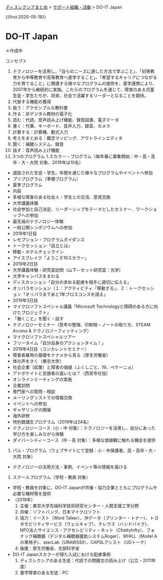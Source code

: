 <p class="breadcrumbs"><a href="../index.md">ディスレクシアまとめ</a> > <a href="index.md">サポート組織・活動</a> > DO-IT Japan

{{first:2020-05-18}}

# DO-IT Japan
＊作成中

コンセプト
1.	テクノロジーを活用し、「自らのニーズに適した方法で学ぶこと」、「初等教育から中等教育や高等教育へ進学すること」、「希望するキャリアにつながる力を育てること」に関連する様々なプログラムの提供を、産学連携により、2007年から継続的に実施。これらのプログラムを通じて、障害のある児童生徒・学生たちが、将来、社会で活躍するリーダーとなることを期待。
1.	代替する機能の獲得
  1.	扱う：アクセシブルな教科書
  1. 作る：非デジタル教材の電子化
  1. 読む：代読、音声読み上げ機能、録音図書、電子データ
  1. 書く：代筆、キーボード、音声入力、録音、カメラ
  1. 計算する：計算機、数式入力
  1. 考えをまとめる：概念マッピング、アウトラインエディタ
  1. 聞く：補聴システム、録音
  1. 話す：音声読み上げ機能
1.	3つのプログラム
  1.スカラー・プログラム（毎年春に募集開始：中・高・高卒・大・大院 対象、2019年は10名）
  - 選抜された生徒・学生。年間を通じた様々なプログラムやイベントへ参加
  - プリプログラム（準備プログラム）
  - 夏季プログラム
  - 内容
  - 多様な障害のある社会人・学生との交流、意見交換
  - 大学講義体験
  - 社会参加と自己決定、リーダーシップをテーマとしたセミナー、ワークショップへの参加
  - 最先端のテクノロジー体験
  - 一般公開シンポジウムへの参加
  - 2019年1日目
  - レセプション・プログラムガイダンス
  - トークセッション「自立とは」
  - 移動・ホテルチェックイン
  - アイスブレイク「ようこそ19スカラー」
  - 2019年2日目
  - 大学講義体験・研究室訪問（山下－セット研究室：光学）
  - 大学キャンパスをまわる
  - ディスカッション「自分の求める配慮を相手に適切に伝える」
  - オリパラセッション（１：アクティビティ「移動する」、２：トークセッション「オリパラまであと1年プロスコンスを語る」
  - 2019年3日目
  - マイクロソフトスペシャル講義「Microsoft Technologyと障碍のある方に向けたプロジェクト」
  - 「働くこと」を聞く・話す
  - テクノロジーセミナー（思考の整理、印刷物・ノートの取り方、STEAM Access & テクノロジーフィッティング）
  - マイクロソフトスペシャルツアー
  - フリータイム「自分自身のアクションタイム！」
  - 2019年4日目（コンカレントセミナー）
  - 障害者雇用の基礎をナナメから見る（厚生労働省）
  - 体の声をきく（東京大学）
  - 社会企業（起業）と障害の価値（ふくしごと、19、ペケーニョ）
  - アドボケイトと支援者の違いとは？（西宮市社協）
  - オンラインミーティングの実施
  - 企業訪問
  - 専門家への質問・相談
  - メーリングリストでの情報交換
  - イベントへの参加
  - ギャザリングの開催
  - 海外研修
  - 特別聴講生プログラム（2019年は24名）
  - テクノロジーコース（小・中 対象）：テクノロジーを活用し、自分にあった学び方を楽しみながら体験
  - ダイバーシティーコース（中・高 対象）：多様な価値観に触れる機会を提供
1. パル・プログラム（ウェブサイトにて登録：小・中保護者、高・高卒・大・大院 対象）
  - テクノロジーの活用方法・事例、イベント等の情報を届ける
1. スクールプログラム（学校・教員 対象）
  - 学校・教員を対象に、DO-IT Japanが共催・協力企業とともにプログラムや必要な機材等を提供
  - （2019年）
    1. 主催：東京大学先端科学技術研究センター・人間支援工学分野
    1. 共催：ソフトバンク、日本マイクロソフト
    1. 協力：イースト（Word Talker）、沖データ（プリンター・トナー）、トヨタモビリティサービス（ウェルキャブ）、テレウス（ハンドバイク）、NPO法人サイエンス・アクセシビリティ・ネット（ChattyInfty）、フォナック補聴器（デジタル補聴器援助システムRoger）、WHILL（Model Aの車椅子）、atacLab（URAWSSII）、CAPSLアシスト（UDトーク）
    1. 後援：厚生労働省、文部科学省
  - DO-IT Japanスカラーが得た入試における配慮事例
    1. ディスレクシアのある生徒：代読での問題文の読み上げ（公立・2011年度）
    1. 書字障害のある生徒：PC
